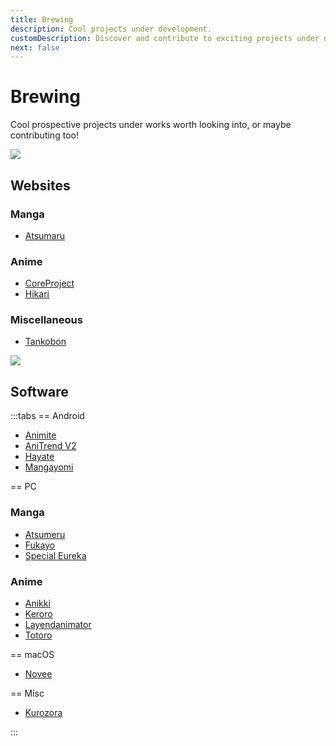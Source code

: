 ```yaml
---
title: Brewing
description: Cool projects under development.
customDescription: Discover and contribute to exciting projects under development! Enhance your manga and anime experience with these upcoming websites and software.
next: false
---
```

# Brewing
Cool prospective projects under works worth looking into, or maybe contributing too!
<br>

![](/banner/sites.png)

## Websites

### Manga
- [Atsumaru](https://atsu.moe/) <Badge type="info" icon="i-octicon-mark-github" text="Github" link="https://github.com/TheUndo/Atsumaru" /><Badge type="info" text="Mangasee" />

### Anime
- [CoreProject](https://coreproject.moe/anime) <Badge type="info" icon="i-octicon-mark-github" text="Github" link="https://github.com/baseplate-admin/CoreProject" />
- [Hikari](https://hikari-anime.com/) 

### Miscellaneous
- [Tankobon](https://tankobon.net/) <Badge type="info" icon="i-octicon-mark-github" text="Github" link="https://github.com/crxssed7/tankobon" />


![](/banner/software.png)

## Software

:::tabs
== Android

- [Animite](https://github.com/imashnake0/Animite)
- [AniTrend V2](https://github.com/AniTrend/anitrend-v2)
- [Hayate](https://github.com/gab-stargazer/hayate)
- [Mangayomi](https://github.com/kodjodevf/mangayomi)

== PC

### Manga
- [Atsumeru](https://github.com/AtsumeruDev/Atsumeru) <Badge type="info" icon="i-octicon-globe" text="Web" link="https://atsumeru.xyz/" />
- [Fukayo](https://github.com/JiPaix/Fukayo/)
- [Special Eureka](https://github.com/tonymushah/special-eureka)

### Anime
- [Anikki](https://github.com/Kylart/Anikki)
- [Keroro](https://github.com/hotsno/keroro)
- [Layendanimator](https://github.com/Layendan/Layendanimator)
- [Totoro](https://github.com/insomniachi/Totoro)


== macOS

- [Novee](https://github.com/ZhichGaming/Novee)

== Misc
- [Kurozora](https://kurozora.app/welcome) <Badge type="tip" icon="i-logos-apple-app-store" text="iOS" link="https://github.com/Kurozora/kurozora-app" /><Badge type="tip" icon="i-mdi-android" text="Android" link="https://github.com/Kurozora/kurozora-android" /><Badge type="tip" icon="i-logos-firefox" text="Firefox" link="https://addons.mozilla.org/en-US/firefox/addon/anime-watch-parties/" /><Badge type="tip" icon="i-ic-outline-discord" text="Discord" link="https://github.com/Kurozora/kurozora-discord-bot" />

:::
